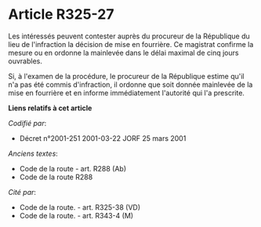 # Article R325-27

Les intéressés peuvent contester auprès du procureur de la République du lieu de l'infraction la décision de mise en
fourrière. Ce magistrat confirme la mesure ou en ordonne la mainlevée dans le délai maximal de cinq jours ouvrables.

Si, à l'examen de la procédure, le procureur de la République estime qu'il n'a pas été commis d'infraction, il ordonne que
soit donnée mainlevée de la mise en fourrière et en informe immédiatement l'autorité qui l'a prescrite.

**Liens relatifs à cet article**

_Codifié par_:

  - Décret n°2001-251 2001-03-22 JORF 25 mars 2001

_Anciens textes_:

  - Code de la route - art. R288 (Ab)
  - Code de la route R288

_Cité par_:

  - Code de la route. - art. R325-38 (VD)
  - Code de la route. - art. R343-4 (M)
